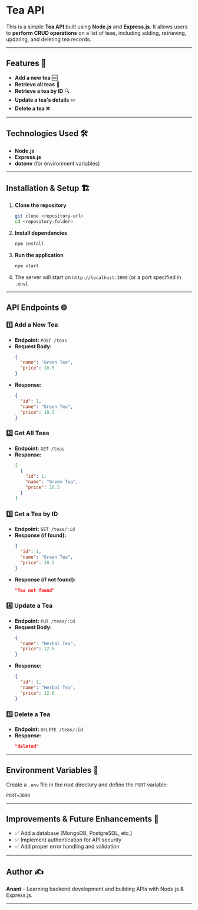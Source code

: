 # Tea API

This is a simple **Tea API** built using **Node.js** and **Express.js**. It allows users to **perform CRUD operations** on a list of teas, including adding, retrieving, updating, and deleting tea records.

---

## Features 🚀
- **Add a new tea** 🆕
- **Retrieve all teas** 📜
- **Retrieve a tea by ID** 🔍
- **Update a tea's details** ✏️
- **Delete a tea** ❌

---

## Technologies Used 🛠️
- **Node.js**
- **Express.js**
- **dotenv** (for environment variables)

---

## Installation & Setup 🏗️

1. **Clone the repository**
   ```sh
   git clone <repository-url>
   cd <repository-folder>
   ```

2. **Install dependencies**
   ```sh
   npm install
   ```

3. **Run the application**
   ```sh
   npm start
   ```

4. The server will start on `http://localhost:3000` (or a port specified in `.env`).

---

## API Endpoints 🌐

### 1️⃣ **Add a New Tea**
- **Endpoint:** `POST /teas`
- **Request Body:**
  ```json
  {
    "name": "Green Tea",
    "price": 10.5
  }
  ```
- **Response:**
  ```json
  {
    "id": 1,
    "name": "Green Tea",
    "price": 10.5
  }
  ```

### 2️⃣ **Get All Teas**
- **Endpoint:** `GET /teas`
- **Response:**
  ```json
  [
    {
      "id": 1,
      "name": "Green Tea",
      "price": 10.5
    }
  ]
  ```

### 3️⃣ **Get a Tea by ID**
- **Endpoint:** `GET /teas/:id`
- **Response (if found):**
  ```json
  {
    "id": 1,
    "name": "Green Tea",
    "price": 10.5
  }
  ```
- **Response (if not found):**
  ```json
  "Tea not found"
  ```

### 4️⃣ **Update a Tea**
- **Endpoint:** `PUT /teas/:id`
- **Request Body:**
  ```json
  {
    "name": "Herbal Tea",
    "price": 12.0
  }
  ```
- **Response:**
  ```json
  {
    "id": 1,
    "name": "Herbal Tea",
    "price": 12.0
  }
  ```

### 5️⃣ **Delete a Tea**
- **Endpoint:** `DELETE /teas/:id`
- **Response:**
  ```json
  "deleted"
  ```

---

## Environment Variables 📌
Create a `.env` file in the root directory and define the `PORT` variable:
```env
PORT=3000
```

---

## Improvements & Future Enhancements 🔮
- ✅ Add a database (MongoDB, PostgreSQL, etc.)
- ✅ Implement authentication for API security
- ✅ Add proper error handling and validation

---

## Author ✍️
**Anant** - Learning backend development and building APIs with Node.js & Express.js.

---



